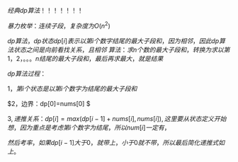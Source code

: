
$经典dp算法！！！！！！！$

$暴力枚举：连续子段，复杂度为O(n^2)$

$dp算法，dp状态dp[i]表示以第i个数字结尾的最大子段和，因为相邻，因此dp算法状态之间是向前看找关系，且相邻$
$算法：
求n个数的最大子段和，转换为求以第1，2，。。。n结尾的最大子段和，最后再求最大，就是结果$

$dp算法过程：$

$1，第i个状态是以第i个数字为结尾的最大子段和$

$2，边界：dp[0]=nums[0] $

$3,递推关系：dp[i]=max(dp[i-1]+nums[i],nums[i]),这里要从状态定义开始想，因为重点是考虑第i个数字为结尾，所以num[i]一定有，$

$然后考率，如果dp[i-1]大于0，就带上，小于0就不带，所以最后简化递推式如上。$


